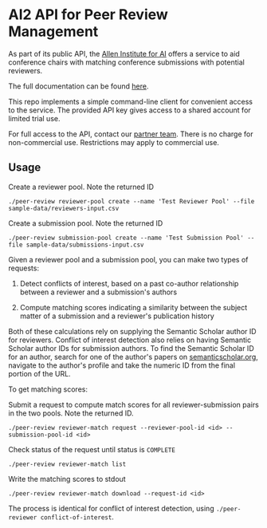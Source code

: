 # AI2 API for Peer Review Management

As part of its public API, the [Allen Institute for AI](http://allenai.org) offers a service to aid conference chairs with matching conference submissions with potential reviewers.

The full documentation can be found [here](https://partner.semanticscholar.org/v1/peer-review).

This repo implements a simple command-line client for convenient access to the service. The provided API key gives access to a shared account for limited trial use. 

For full access to the API, contact our [partner team](https://pages.semanticscholar.org/data-partners). There is no charge for non-commercial use. Restrictions may apply to commercial use.

## Usage

Create a reviewer pool. Note the returned ID
```
./peer-review reviewer-pool create --name 'Test Reviewer Pool' --file sample-data/reviewers-input.csv
```

Create a submission pool. Note the returned ID
```
./peer-review submission-pool create --name 'Test Submission Pool' --file sample-data/submissions-input.csv
``` 

Given a reviewer pool and a submission pool, you can make two types of requests:

1. Detect conflicts of interest, based on a past co-author relationship between a reviewer and a submission's authors

1. Compute matching scores indicating a similarity between the subject matter of a submission and a reviewer's publication history

Both of these calculations rely on supplying the Semantic Scholar author ID for reviewers. Conflict of interest
 detection also relies on having Semantic Scholar author IDs for submission authors. 
 To find the Semantic Scholar ID for an author, search for one of the author's papers on [semanticscholar.org](https://www.semanticscholar.org),
 navigate to the author's profile and take the numeric ID from the final portion of the URL.
 
To get matching scores:

Submit a request to compute match scores for all reviewer-submission pairs in the two pools. Note the returned ID.
```
./peer-review reviewer-match request --reviewer-pool-id <id> --submission-pool-id <id>
```

Check status of the request until status is `COMPLETE`
```
./peer-review reviewer-match list
```

Write the matching scores to stdout
```
./peer-review reviewer-match download --request-id <id>
```

The process is identical for conflict of interest detection, using `./peer-reviewer conflict-of-interest`.
